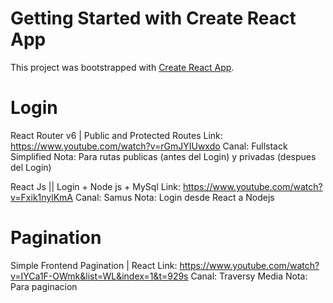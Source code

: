 # Getting Started with Create React App

This project was bootstrapped with [Create React App](https://github.com/facebook/create-react-app).

# Login

React Router v6 | Public and Protected Routes
Link: https://www.youtube.com/watch?v=rGmJYIUwxdo
Canal: Fullstack Simplified
Nota: Para rutas publicas (antes del Login) y privadas (despues del Login)


React Js || Login + Node js + MySql
Link: https://www.youtube.com/watch?v=Fxik1nylKmA
Canal: Samus
Nota: Login desde React a Nodejs


# Pagination
Simple Frontend Pagination | React
Link: https://www.youtube.com/watch?v=IYCa1F-OWmk&list=WL&index=1&t=929s
Canal: Traversy Media
Nota: Para paginacion